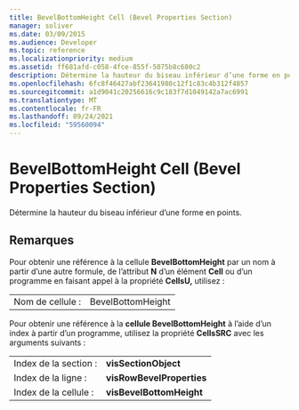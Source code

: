 ```yaml
---
title: BevelBottomHeight Cell (Bevel Properties Section)
manager: soliver
ms.date: 03/09/2015
ms.audience: Developer
ms.topic: reference
ms.localizationpriority: medium
ms.assetid: ff681afd-c058-4fce-855f-5075b8c680c2
description: Détermine la hauteur du biseau inférieur d’une forme en points.
ms.openlocfilehash: 6fc8f46427abf23641980c12f1c83c4b312f4857
ms.sourcegitcommit: a1d9041c20256616c9c183f7d1049142a7ac6991
ms.translationtype: MT
ms.contentlocale: fr-FR
ms.lasthandoff: 09/24/2021
ms.locfileid: "59560094"
---
```

# <a name="bevelbottomheight-cell-bevel-properties-section"></a>BevelBottomHeight Cell (Bevel Properties Section)

Détermine la hauteur du biseau inférieur d’une forme en points. 
  
## <a name="remarks"></a>Remarques

Pour obtenir une référence à la cellule **BevelBottomHeight** par un nom à partir d’une autre formule, de l’attribut **N** d’un élément **Cell** ou d’un programme en faisant appel à la propriété **CellsU,** utilisez : 
  
|||
|:-----|:-----|
| Nom de cellule :  <br/> | BevelBottomHeight  <br/> |
   
Pour obtenir une référence à la **cellule BevelBottomHeight** à l’aide d’un index à partir d’un programme, utilisez la propriété **CellsSRC** avec les arguments suivants : 
  
|||
|:-----|:-----|
| Index de la section :  <br/> |**visSectionObject** <br/> |
| Index de la ligne :  <br/> |**visRowBevelProperties** <br/> |
| Index de la cellule :  <br/> |**visBevelBottomHeight** <br/> |
   


